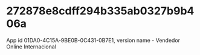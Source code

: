 # 272878e8cdff294b335ab0327b9b406a
App id 01DA0-4C15A-9BE0B-0C431-0B7E1, version name - Vendedor Online Internacional
